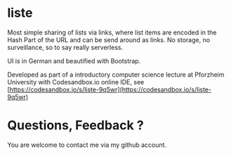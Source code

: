 # liste
Most simple sharing of lists via links, where list items are encoded in the Hash Part of the URL and can be send around as links. No storage, no surveillance, so to say really serverless.

UI is in German and beautified with Bootstrap. 

Developed as part of a introductory computer science lecture at Pforzheim University with Codesandbox.io online IDE, see [https://codesandbox.io/s/liste-9q5wr](https://codesandbox.io/s/liste-9q5wr)


# Questions, Feedback ?
You are welcome to contact me via my github account.
